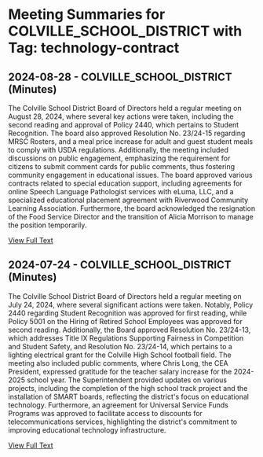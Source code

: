 # Meeting Summaries for COLVILLE_SCHOOL_DISTRICT with Tag: technology-contract

## 2024-08-28 - COLVILLE_SCHOOL_DISTRICT (Minutes)

The Colville School District Board of Directors held a regular meeting on August 28, 2024, where several key actions were taken, including the second reading and approval of Policy 2440, which pertains to Student Recognition. The board also approved Resolution No. 23/24-15 regarding MRSC Rosters, and a meal price increase for adult and guest student meals to comply with USDA regulations. Additionally, the meeting included discussions on public engagement, emphasizing the requirement for citizens to submit comment cards for public comments, thus fostering community engagement in educational issues. The board approved various contracts related to special education support, including agreements for online Speech Language Pathologist services with eLuma, LLC, and a specialized educational placement agreement with Riverwood Community Learning Association. Furthermore, the board acknowledged the resignation of the Food Service Director and the transition of Alicia Morrison to manage the position temporarily.

[View Full Text](https://raw.githubusercontent.com/VoronoiPerspectives/WashingtonStateSchoolBoardExplorer/refs/heads/main/data/countries/usa/states/wa/counties/stevens/school_boards/colville_school_district/2024/2024-08-28-augustregularboardmeeting-minutes.txt)

## 2024-07-24 - COLVILLE_SCHOOL_DISTRICT (Minutes)

The Colville School District Board of Directors held a regular meeting on July 24, 2024, where several significant actions were taken. Notably, Policy 2440 regarding Student Recognition was approved for first reading, while Policy 5001 on the Hiring of Retired School Employees was approved for second reading. Additionally, the Board approved Resolution No. 23/24-13, which addresses Title IX Regulations Supporting Fairness in Competition and Student Safety, and Resolution No. 23/24-14, which pertains to a lighting electrical grant for the Colville High School football field. The meeting also included public comments, where Chris Long, the CEA President, expressed gratitude for the teacher salary increase for the 2024-2025 school year. The Superintendent provided updates on various projects, including the completion of the high school track project and the installation of SMART boards, reflecting the district's focus on educational technology. Furthermore, an agreement for Universal Service Funds Programs was approved to facilitate access to discounts for telecommunications services, highlighting the district's commitment to improving educational technology infrastructure.

[View Full Text](https://raw.githubusercontent.com/VoronoiPerspectives/WashingtonStateSchoolBoardExplorer/refs/heads/main/data/countries/usa/states/wa/counties/stevens/school_boards/colville_school_district/2024/2024-07-24-julyregularboardmeeting-minutes.txt)

